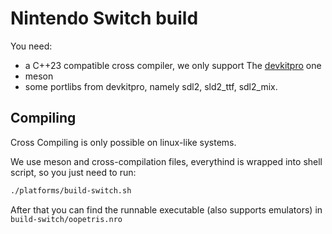 # Nintendo Switch build


You need:

- a C++23 compatible cross compiler, we only support The [devkitpro](https://devkitpro.org/) one
- meson
- some portlibs from devkitpro, namely sdl2, sld2_ttf, sdl2_mix.



## Compiling


Cross Compiling is only possible on linux-like systems.

We use meson and cross-compilation files, everythind is wrapped into shell script, so you just need to run:


```bash
./platforms/build-switch.sh 

```
After that you can find the runnable executable (also supports emulators)
in `build-switch/oopetris.nro`

